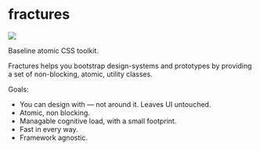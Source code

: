 # fractures

![](https://travis-ci.org/fractures/fractures.svg)

Baseline atomic CSS toolkit.

Fractures helps you bootstrap design-systems and prototypes by providing a set of non-blocking, atomic, utility classes.

Goals:
- You can design with &mdash; not around it. Leaves UI untouched.
- Atomic, non blocking.
- Managable cognitive load, with a small footprint.
- Fast in every way.
- Framework agnostic.
